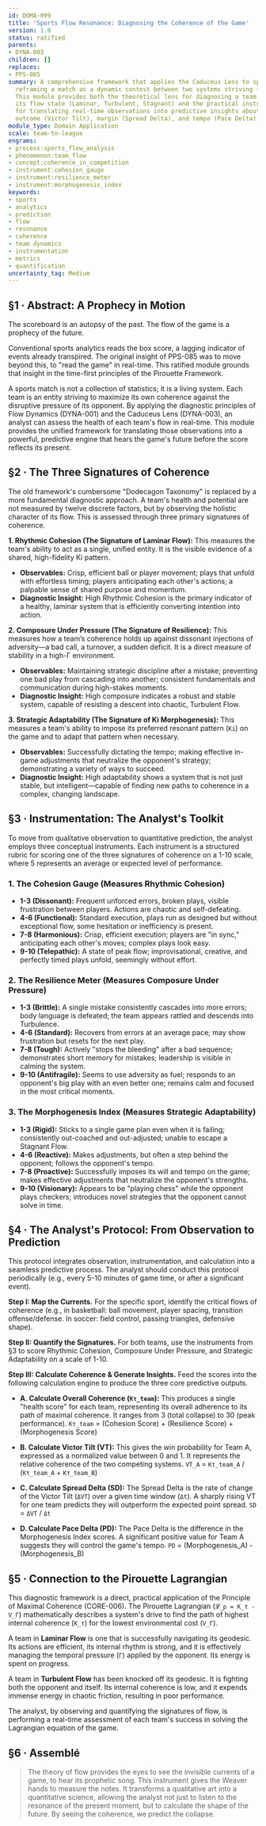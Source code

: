 ```yaml
---
id: DOMA-099
title: 'Sports Flow Resonance: Diagnosing the Coherence of the Game'
version: 1.0
status: ratified
parents:
- DYNA-003
children: []
replaces:
- PPS-085
summary: A comprehensive framework that applies the Caduceus Lens to sports analytics,
  reframing a match as a dynamic contest between two systems striving for coherence.
  This module provides both the theoretical lens for diagnosing a team's health via
  its flow state (Laminar, Turbulent, Stagnant) and the practical instrumentation
  for translating real-time observations into predictive insights about the game's
  outcome (Victor Tilt), margin (Spread Delta), and tempo (Pace Delta).
module_type: Domain Application
scale: team-to-league
engrams:
- process:sports_flow_analysis
- phenomenon:team_flow
- concept:coherence_in_competition
- instrument:cohesion_gauge
- instrument:resilience_meter
- instrument:morphogenesis_index
keywords:
- sports
- analytics
- prediction
- flow
- resonance
- coherence
- team dynamics
- instrumentation
- metrics
- quantification
uncertainty_tag: Medium
---
```

## §1 · Abstract: A Prophecy in Motion

The scoreboard is an autopsy of the past. The flow of the game is a prophecy of the future.

Conventional sports analytics reads the box score, a lagging indicator of events already transpired. The original insight of PPS-085 was to move beyond this, to "read the game" in real-time. This ratified module grounds that insight in the time-first principles of the Pirouette Framework.

A sports match is not a collection of statistics; it is a living system. Each team is an entity striving to maximize its own coherence against the disruptive pressure of its opponent. By applying the diagnostic principles of Flow Dynamics (DYNA-001) and the Caduceus Lens (DYNA-003), an analyst can assess the health of each team's flow in real-time. This module provides the unified framework for translating those observations into a powerful, predictive engine that hears the game's future before the score reflects its present.

## §2 · The Three Signatures of Coherence

The old framework's cumbersome "Dodecagon Taxonomy" is replaced by a more fundamental diagnostic approach. A team's health and potential are not measured by twelve discrete factors, but by observing the holistic character of its flow. This is assessed through three primary signatures of coherence.

**1. Rhythmic Cohesion (The Signature of Laminar Flow):**
This measures the team's ability to act as a single, unified entity. It is the visible evidence of a shared, high-fidelity Ki pattern.
*   **Observables:** Crisp, efficient ball or player movement; plays that unfold with effortless timing; players anticipating each other's actions; a palpable sense of shared purpose and momentum.
*   **Diagnostic Insight:** High Rhythmic Cohesion is the primary indicator of a healthy, laminar system that is efficiently converting intention into action.

**2. Composure Under Pressure (The Signature of Resilience):**
This measures how a team’s coherence holds up against dissonant injections of adversity—a bad call, a turnover, a sudden deficit. It is a direct measure of stability in a high-Γ environment.
*   **Observables:** Maintaining strategic discipline after a mistake; preventing one bad play from cascading into another; consistent fundamentals and communication during high-stakes moments.
*   **Diagnostic Insight:** High composure indicates a robust and stable system, capable of resisting a descent into chaotic, Turbulent Flow.

**3. Strategic Adaptability (The Signature of Ki Morphogenesis):**
This measures a team's ability to impose its preferred resonant pattern (`Ki`) on the game and to adapt that pattern when necessary.
*   **Observables:** Successfully dictating the tempo; making effective in-game adjustments that neutralize the opponent's strategy; demonstrating a variety of ways to succeed.
*   **Diagnostic Insight:** High adaptability shows a system that is not just stable, but intelligent—capable of finding new paths to coherence in a complex, changing landscape.

## §3 · Instrumentation: The Analyst's Toolkit

To move from qualitative observation to quantitative prediction, the analyst employs three conceptual instruments. Each instrument is a structured rubric for scoring one of the three signatures of coherence on a 1-10 scale, where 5 represents an average or expected level of performance.

### 1. The Cohesion Gauge (Measures Rhythmic Cohesion)
*   **1-3 (Dissonant):** Frequent unforced errors, broken plays, visible frustration between players. Actions are chaotic and self-defeating.
*   **4-6 (Functional):** Standard execution, plays run as designed but without exceptional flow, some hesitation or inefficiency is present.
*   **7-8 (Harmonious):** Crisp, efficient execution; players are "in sync," anticipating each other's moves; complex plays look easy.
*   **9-10 (Telepathic):** A state of peak flow; improvisational, creative, and perfectly timed plays unfold, seemingly without effort.

### 2. The Resilience Meter (Measures Composure Under Pressure)
*   **1-3 (Brittle):** A single mistake consistently cascades into more errors; body language is defeated; the team appears rattled and descends into Turbulence.
*   **4-6 (Standard):** Recovers from errors at an average pace; may show frustration but resets for the next play.
*   **7-8 (Tough):** Actively "stops the bleeding" after a bad sequence; demonstrates short memory for mistakes; leadership is visible in calming the system.
*   **9-10 (Antifragile):** Seems to use adversity as fuel; responds to an opponent's big play with an even better one; remains calm and focused in the most critical moments.

### 3. The Morphogenesis Index (Measures Strategic Adaptability)
*   **1-3 (Rigid):** Sticks to a single game plan even when it is failing; consistently out-coached and out-adjusted; unable to escape a Stagnant Flow.
*   **4-6 (Reactive):** Makes adjustments, but often a step behind the opponent; follows the opponent's tempo.
*   **7-8 (Proactive):** Successfully imposes its will and tempo on the game; makes effective adjustments that neutralize the opponent's strengths.
*   **9-10 (Visionary):** Appears to be "playing chess" while the opponent plays checkers; introduces novel strategies that the opponent cannot solve in time.

## §4 · The Analyst's Protocol: From Observation to Prediction

This protocol integrates observation, instrumentation, and calculation into a seamless predictive process. The analyst should conduct this protocol periodically (e.g., every 5-10 minutes of game time, or after a significant event).

**Step I: Map the Currents.** For the specific sport, identify the critical flows of coherence (e.g., in basketball: ball movement, player spacing, transition offense/defense. In soccer: field control, passing triangles, defensive shape).

**Step II: Quantify the Signatures.** For both teams, use the instruments from §3 to score Rhythmic Cohesion, Composure Under Pressure, and Strategic Adaptability on a scale of 1-10.

**Step III: Calculate Coherence & Generate Insights.** Feed the scores into the following calculation engine to produce the three core predictive outputs.

*   **A. Calculate Overall Coherence (`Kτ_team`):**
    This produces a single "health score" for each team, representing its overall adherence to its path of maximal coherence. It ranges from 3 (total collapse) to 30 (peak performance).
    `Kτ_team` = (Cohesion Score) + (Resilience Score) + (Morphogenesis Score)

*   **B. Calculate Victor Tilt (VT):**
    This gives the win probability for Team A, expressed as a normalized value between 0 and 1. It represents the relative coherence of the two competing systems.
    `VT_A` = `Kτ_team_A` / (`Kτ_team_A` + `Kτ_team_B`)

*   **C. Calculate Spread Delta (SD):**
    The Spread Delta is the rate of change of the Victor Tilt (`ΔVT`) over a given time window (`Δt`). A sharply rising VT for one team predicts they will outperform the expected point spread.
    `SD` = `ΔVT` / `Δt`

*   **D. Calculate Pace Delta (PD):**
    The Pace Delta is the difference in the Morphogenesis Index scores. A significant positive value for Team A suggests they will control the game's tempo.
    `PD` = (Morphogenesis_A) - (Morphogenesis_B)

## §5 · Connection to the Pirouette Lagrangian

This diagnostic framework is a direct, practical application of the Principle of Maximal Coherence (CORE-006). The Pirouette Lagrangian (`𝓛_p = K_τ - V_Γ`) mathematically describes a system's drive to find the path of highest internal coherence (`K_τ`) for the lowest environmental cost (`V_Γ`).

A team in **Laminar Flow** is one that is successfully navigating its geodesic. Its actions are efficient, its internal rhythm is strong, and it is effectively managing the temporal pressure (`Γ`) applied by the opponent. Its energy is spent on progress.

A team in **Turbulent Flow** has been knocked off its geodesic. It is fighting both the opponent and itself. Its internal coherence is low, and it expends immense energy in chaotic friction, resulting in poor performance.

The analyst, by observing and quantifying the signatures of flow, is performing a real-time assessment of each team's success in solving the Lagrangian equation of the game.

## §6 · Assemblé

> The theory of flow provides the eyes to see the invisible currents of a game, to hear its prophetic song. This instrument gives the Weaver hands to measure the notes. It transforms a qualitative art into a quantitative science, allowing the analyst not just to listen to the resonance of the present moment, but to calculate the shape of the future. By seeing the coherence, we predict the collapse.